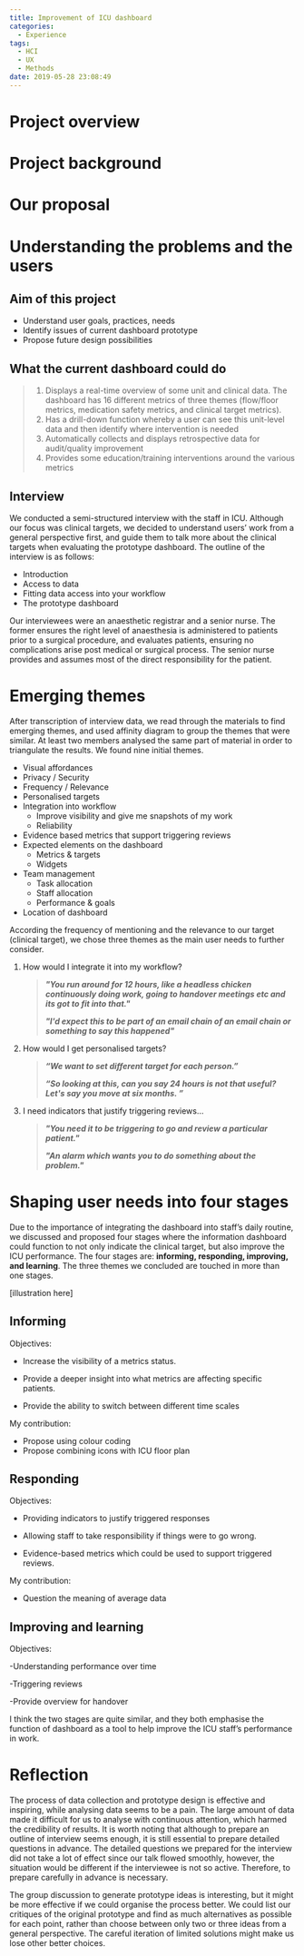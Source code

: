 ```yaml
---
title: Improvement of ICU dashboard
categories:
  - Experience
tags:
  - HCI
  - UX
  - Methods
date: 2019-05-28 23:08:49
---
```



# Project overview



# Project background



# Our proposal

# Understanding the problems and the users

## Aim of this project

* Understand user goals, practices, needs
* Identify issues of current dashboard prototype
* Propose future design possibilities

## What the current dashboard could do



> 1. Displays a real-time overview of some unit and clinical data. The dashboard has 16 different metrics of three themes (flow/floor metrics, medication safety metrics, and clinical target metrics).
> 2. Has a drill-down function whereby a user can see this unit-level data and then identify where intervention is needed
> 3. Automatically collects and displays retrospective data for audit/quality improvement
> 4. Provides some education/training interventions around the various metrics

## Interview

We conducted a semi-structured interview with the staff in ICU. Although our focus was clinical targets, we decided to understand users’ work from a general perspective first, and guide them to talk more about the clinical targets when evaluating the prototype dashboard. The outline of the interview is as follows:

* Introduction
* Access to data
* Fitting data access into your workflow
* The prototype dashboard

Our interviewees were an anaesthetic registrar and a senior nurse. The former ensures the right level of anaesthesia is administered to patients prior to a surgical procedure, and evaluates patients, ensuring no complications arise post medical or surgical process. The senior nurse provides and assumes most of the direct responsibility for the patient.

# Emerging themes

After transcription of interview data, we read through the materials to find emerging themes, and used affinity diagram to group the themes that were similar. At least two members analysed the same part of material in order to triangulate the results. We found nine initial themes.

* Visual affordances
* Privacy / Security
* Frequency / Relevance
* Personalised targets
* Integration into workflow
  * Improve visibility and give me snapshots of my work
  * Reliability
* Evidence based metrics that support triggering reviews
* Expected elements on the dashboard
  * Metrics & targets
  * Widgets
* Team management
  * Task allocation
  * Staff allocation
  * Performance & goals
* Location of dashboard

According the frequency of mentioning and the relevance to our target (clinical target), we chose three themes as the main user needs to further consider.

1. How would I integrate it into my workflow?

   > ***"You run around for 12
   > hours, like a headless chicken continuously doing work, going to handover
   > meetings etc and its got to fit into that."*** 
   >
   > ***"I'd expect this to be part
   > of an email chain of an email chain or something to say this happened"*** 

2. How would I get personalised targets?

   > ***“We want to set different target
   > for each person.”***
   >
   > ***“So looking at this, can you say
   > 24 hours is not that useful? Let's say you move at six months. ”***

3. I need indicators that justify triggering reviews…

   > ***"You need it to be
   > triggering  to go and review a particular
   > patient."***
   >
   > ***"An alarm which wants you to
   > do something about the problem."***

# Shaping user needs into four stages

Due to the importance of integrating the dashboard into staff’s daily routine, we discussed and proposed four stages where the information dashboard could function to not only indicate the clinical target, but also improve the ICU performance. The four stages are: **informing, responding, improving, and learning**. The three themes we concluded are touched in more than one stages.

[illustration here]

## Informing

Objectives:

- Increase the visibility of a metrics status.

- Provide a deeper insight into what metrics are affecting specific patients. 

- Provide the ability to switch between different time scales

My contribution:

- Propose using colour coding
- Propose combining icons with ICU floor plan

## Responding

Objectives:

- Providing indicators to justify triggered responses 

- Allowing staff to take responsibility if things were to go wrong. 

- Evidence-based metrics which could be used to support triggered reviews. 

My contribution:

- Question the meaning of average data

## Improving and learning

Objectives:

-Understanding performance over time 

-Triggering reviews 

-Provide overview for handover 

I think the two stages are quite similar, and they both emphasise the function of dashboard as a tool to help improve the ICU staff’s performance in work.

# Reflection

The process of data collection and prototype design is effective and inspiring, while analysing data seems to be a pain. The large amount of data made it difficult for us to analyse with continuous attention, which harmed the credibility of results. It is worth noting that although to prepare an outline of interview seems enough, it is still essential to prepare detailed questions in advance. The detailed questions we prepared for the interview did not take a lot of effect since our talk flowed smoothly, however, the situation would be different if the interviewee is not so active. Therefore, to prepare carefully in advance is necessary.

The group discussion to generate prototype ideas is interesting, but it might be more effective if we could organise the process better. We could list our critiques of the original prototype and find as much alternatives as possible for each point, rather than choose between only two or three ideas from a general perspective. The careful iteration of limited solutions might make us lose other better choices. 